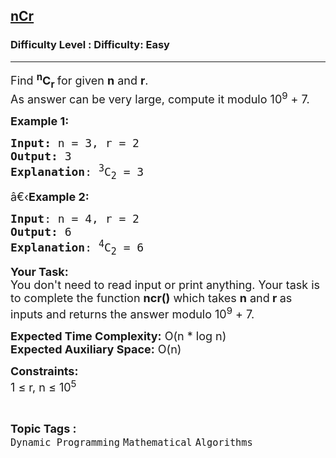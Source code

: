 <h2><a href="https://www.geeksforgeeks.org/problems/ncr2132/1?page=4&category=Mathematical&difficulty=Easy&status=unsolved&sortBy=submissions">nCr</a></h2><h3>Difficulty Level : Difficulty: Easy</h3><hr><div class="problems_problem_content__Xm_eO"><p><span style="font-size:18px">Find <strong><sup>n</sup>C<sub>r</sub>&nbsp;</strong>for given <strong>n</strong> and <strong>r</strong>.<br>
As answer can be very large, compute it modulo 10<sup>9</sup> + 7.</span></p>

<p><span style="font-size:18px"><strong>Example 1:</strong></span></p>

<pre><span style="font-size:18px"><strong>Input: </strong>n = 3, r = 2
<strong>Output:</strong> 3
<strong>Explanation</strong>: <sup>3</sup>C<sub>2</sub>&nbsp;= 3 </span></pre>

<p><span style="font-size:18px">â€‹<strong>Example 2:</strong></span></p>

<pre><span style="font-size:18px"><strong>Input</strong>: n = 4, r = 2
<strong>Output:</strong> 6
<strong>Explanation</strong>: <sup>4</sup>C<sub>2</sub>&nbsp;= 6 </span></pre>

<p><span style="font-size:18px"><strong>Your Task:&nbsp;&nbsp;</strong><br>
You don't need to read input or print anything. Your task is to complete the function&nbsp;<strong>ncr()</strong>&nbsp;which takes <strong>n</strong> and<strong> r&nbsp;</strong>as inputs and returns the answer modulo&nbsp;10<sup>9</sup> + 7.</span></p>

<p><span style="font-size:18px"><strong>Expected Time Complexity:</strong>&nbsp;O(n * log n)<br>
<strong>Expected Auxiliary Space:</strong>&nbsp;O(n)</span></p>

<p><span style="font-size:18px"><strong>Constraints:</strong><br>
1 ≤ r, n ≤ 10<sup>5</sup></span></p>
</div><br><p><span style=font-size:18px><strong>Topic Tags : </strong><br><code>Dynamic Programming</code>&nbsp;<code>Mathematical</code>&nbsp;<code>Algorithms</code>&nbsp;